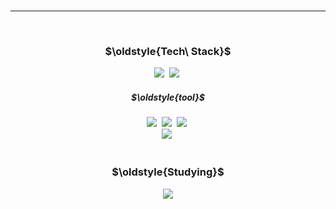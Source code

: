 <!--
**sumin85/sumin85** is a ✨ _special_ ✨ repository because its `README.md` (this file) appears on your GitHub profile.

Here are some ideas to get you started:

- 🔭 I’m currently working on ...
- 🌱 I’m currently learning ...
- 👯 I’m looking to collaborate on ...
- 🤔 I’m looking for help with ...
- 💬 Ask me about ...
- 📫 How to reach me: ...
- 😄 Pronouns: ...
- ⚡ Fun fact: ...
-->


<br>

***
<br>
<h3 align="center">$\oldstyle{Tech\ Stack}$</h3>
<div align="center">
  <img src="https://img.shields.io/badge/Html5-E34F26.svg?style=for-the-badge&logo=HTML5&logoColor=white" />&nbsp
  <img src="https://img.shields.io/badge/css3-1572b6.svg?style=for-the-badge" />&nbsp
</div>
<h5 align="center"> $\oldstyle{tool}$ </h5>
<div align="center">
  <img src="https://img.shields.io/badge/photoshop-0062B0.svg?style=for-the-badge" />&nbsp
  <img src="https://img.shields.io/badge/illustrator-EA7100.svg?style=for-the-badge" />&nbsp
  <img src="https://img.shields.io/badge/figma-F24E1E.svg?style=for-the-badge&logo=figma&logoColor=FEFEFE" />&nbsp
</div>
<div align="center">
  <img src="https://img.shields.io/badge/Notion-F3F3F3.svg?style=for-the-badge&logo=notion&logoColor=black" />&nbsp
</div>
<br>
<h3 align="center">$\oldstyle{Studying}$</h3>
<div align="center">
  <img src="https://img.shields.io/badge/react-20232a.svg?style=for-the-badge&logo=react&logoColor=61DAFB" />
</div>
<br>

<br><br>


